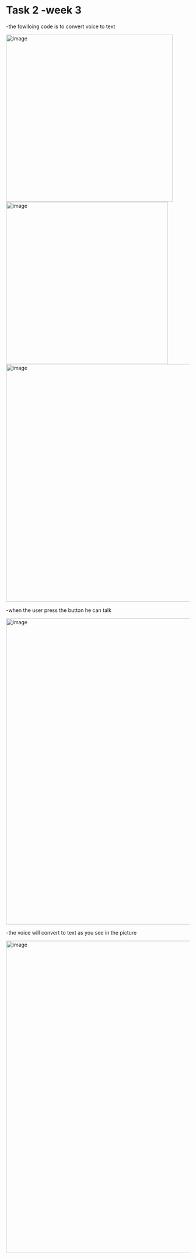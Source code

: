 # Task 2 -week 3
-the fowlloing code is to convert voice to text

<img width="457" alt="image" src="https://github.com/user-attachments/assets/18210d70-ea10-45d8-940d-208f93d9a23e">
<img width="443" alt="image" src="https://github.com/user-attachments/assets/d5ce4c76-e02d-46ab-bd73-f892de760c3f">
<img width="650" alt="image" src="https://github.com/user-attachments/assets/aae2ee5d-a3ca-4913-a043-c503817d9a90">


-when the user press the button he can talk

<img width="836" alt="image" src="https://github.com/user-attachments/assets/d5acfc89-9bb2-4fe5-9ab2-4ea0564af100">

-the voice will convert to text as you see in the picture

<img width="853" alt="image" src="https://github.com/user-attachments/assets/ee0159ff-7b4a-46dc-8f4e-682f5298bd92">



